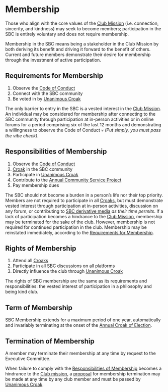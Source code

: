 # Membership

Those who align with the core values of the [Club Mission](mission-statement.md) (i.e. connection, sincerity, and kindness) may seek to become members; participation in the SBC is entirely voluntary and does not require membership.

Membership in the SBC means being a stakeholder in the Club Mission by both deriving its benefit and driving it forward to the benefit of others. Current and future members demonstrate their desire for membership through the investment of active participation.

## Requirements for Membership

1. Observe the [Code of Conduct](code-of-conduct.md)
2. Connect with the SBC community
3. Be voted in by [Unanimous Croak](decision-making-process.md#unanimous-croak)

The only barrier to entry in the SBC is a vested interest in the [Club Mission](mission-statement.md). An individual may be considered for membership after connecting to the SBC community through participation at in-person activities or in online forums for a period comprising six of the last 12 months and demonstrating a willingness to observe the Code of Conduct 💀 _(Put simply, you must pass the vibe check)_.

## Responsibilities of Membership

1. Observe the [Code of Conduct](code-of-conduct.md)
2. [Croak](meetings-and-communication.md) in the SBC community
3. Participate in [Unanimous Croak](decision-making-process.md#unanimous-croak)
4. Contribute to the [Annual Community Service Project](meetings-and-communication.md#annual-community-service-project)
5. Pay membership dues

The SBC should not become a burden in a person’s life nor their top priority. Members are not required to participate in all [Croaks](meetings-and-communication.md#croaks-meetups), but must demonstrate vested interest through participation at in-person activities, discussion on any forum, or contributing to [SBC derivative media](meetings-and-communication.md#derivative-media) _as their time permits_. If a lack of participation becomes a hindrance to the [Club Mission](mission-statement.md), membership may be terminated for the sake of the club. However, membership is not required for continued participation in the club. Membership may be reinstated immediately, according to the [Requirements for Membership](membership-criteria-and-responsibilities.md#requirements-for-membership).

## Rights of Membership

1. Attend all [Croaks](meetings-and-communication.md#croaks-meetups)
2. Participate in all SBC discussions on all platforms
3. Directly influence the club through [Unanimous Croak](decision-making-process.md#unanimous-croak)

The rights of SBC membership are the same as its requirements and responsibilities: the vested interest of participation in a philosophy and being kind club.

## Term of Membership

SBC Membership extends for a maximum period of one year, automatically and invariably terminating at the onset of the [Annual Croak of Election](meetings-and-communication.md#annual-croak-of-election).

## Termination of Membership

A member may terminate their membership at any time by request to the Executive Committee.

When failure to comply with the [Responsibilities of Membership](membership-criteria-and-responsibilities.md#responsibilities-of-membership) becomes a hindrance to the [Club mission](mission-statement.md), a [proposal](decision-making-process.md#proposals) for membership termination may be made at any time by any club member and must be passed by [Unanimous Croak](decision-making-process.md#unanimous-croak).
